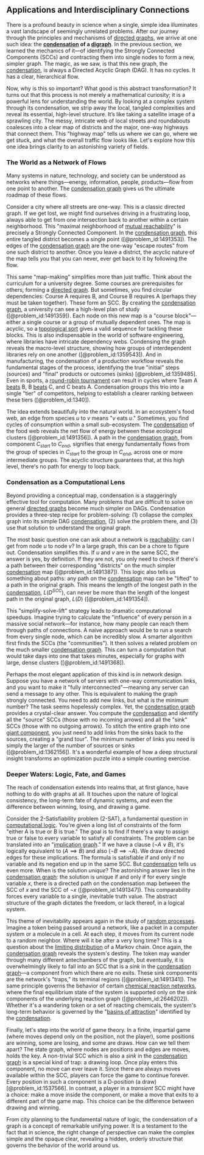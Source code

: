 ## Applications and Interdisciplinary Connections

There is a profound beauty in science when a single, simple idea illuminates a vast landscape of seemingly unrelated problems. After our journey through the principles and mechanisms of [directed graphs](@article_id:271816), we arrive at one such idea: the **[condensation](@article_id:148176) of a [digraph](@article_id:276465)**. In the previous section, we learned the mechanics of it—of identifying the Strongly Connected Components (SCCs) and contracting them into single nodes to form a new, simpler graph. The magic, as we saw, is that this new graph, the [condensation](@article_id:148176), is always a Directed Acyclic Graph (DAG). It has no cycles. It has a clear, hierarchical flow.

Now, why is this so important? What good is this abstract transformation? It turns out that this process is not merely a mathematical curiosity; it is a powerful lens for understanding the world. By looking at a complex system through its condensation, we strip away the local, tangled complexities and reveal its essential, high-level structure. It’s like taking a satellite image of a sprawling city. The messy, intricate web of local streets and roundabouts coalesces into a clear map of districts and the major, one-way highways that connect them. This "highway map" tells us where we can go, where we get stuck, and what the overall traffic flow looks like. Let's explore how this one idea brings clarity to an astonishing variety of fields.

### The World as a Network of Flows

Many systems in nature, technology, and society can be understood as networks where things—energy, information, people, products—flow from one point to another. The [condensation graph](@article_id:261338) gives us the ultimate roadmap of these flows.

Consider a city where all streets are one-way. This is a classic directed graph. If we get lost, we might find ourselves driving in a frustrating loop, always able to get from one intersection back to another within a certain neighborhood. This "maximal neighborhood of [mutual reachability](@article_id:262979)" is precisely a Strongly Connected Component. In the [condensation graph](@article_id:261338), this entire tangled district becomes a single point ([@problem_id:1491353]). The edges of the [condensation graph](@article_id:261338) are the one-way "escape routes" from one such district to another. Once you leave a district, the acyclic nature of the map tells you that you can never, ever get back to it by following the flow.

This same "map-making" simplifies more than just traffic. Think about the curriculum for a university degree. Some courses are prerequisites for others, forming a [directed graph](@article_id:265041). But sometimes, you find circular dependencies: Course A requires B, and Course B requires A (perhaps they must be taken together). These form an SCC. By creating the [condensation graph](@article_id:261338), a university can see a high-level plan of study ([@problem_id:1491359]). Each node on this new map is a "course block"—either a single course or a group of mutually dependent ones. The map is acyclic, so a [topological sort](@article_id:268508) gives a valid sequence for tackling these blocks. This is also indispensable in the world of software engineering, where libraries have intricate dependency webs. Condensing the graph reveals the macro-level structure, showing how groups of interdependent libraries rely on one another ([@problem_id:1359543]). And in manufacturing, the condensation of a production workflow reveals the fundamental stages of the process, identifying the true "initial" steps (sources) and "final" products or outcomes (sinks) [@problem_id:1359485]. Even in sports, a [round-robin tournament](@article_id:267650) can result in cycles where Team A [beats](@article_id:191434) B, B [beats](@article_id:191434) C, and C beats A. Condensation groups this trio into a single "tier" of competitors, helping to establish a clearer ranking between these tiers ([@problem_id:1340]).

The idea extends beautifully into the natural world. In an ecosystem's food web, an edge from species $u$ to $v$ means "$v$ eats $u$." Sometimes, you find cycles of consumption within a small sub-ecosystem. The [condensation](@article_id:148176) of the food web reveals the net flow of energy between these ecological clusters ([@problem_id:1491356]). A path in the [condensation graph](@article_id:261338), from component $C_{start}$ to $C_{end}$, signifies that energy fundamentally flows from the group of species in $C_{start}$ to the group in $C_{end}$, across one or more intermediate groups. The acyclic structure guarantees that, at this high level, there's no path for energy to loop back.

### Condensation as a Computational Lens

Beyond providing a conceptual map, condensation is a staggeringly effective tool for computation. Many problems that are difficult to solve on general [directed graphs](@article_id:271816) become much simpler on DAGs. Condensation provides a three-step recipe for problem-solving: (1) collapse the complex graph into its simple DAG [condensation](@article_id:148176), (2) solve the problem there, and (3) use that solution to understand the original graph.

The most basic question one can ask about a network is [reachability](@article_id:271199): can I get from node $u$ to node $v$? In a large graph, this can be a chore to figure out. Condensation simplifies this. If $u$ and $v$ are in the same SCC, the answer is yes, by definition. If they are not, you only need to check if there's a path between their corresponding "districts" on the much simpler [condensation](@article_id:148176) map ([@problem_id:1491387]). This logic also tells us something about paths: any path on the [condensation](@article_id:148176) map can be "lifted" to a path in the original graph. This means the length of the longest path in the [condensation](@article_id:148176), $L(D^{SCC})$, can never be more than the length of the longest path in the original graph, $L(D)$ ([@problem_id:1491354]).

This "simplify-solve-lift" strategy leads to dramatic computational speedups. Imagine trying to calculate the "influence" of every person in a massive social network—for instance, how many people can reach them through paths of connections. A naive approach would be to run a search from every single node, which can be incredibly slow. A smarter algorithm first finds the SCCs (the "communities"). It then solves a related problem on the much smaller [condensation graph](@article_id:261338). This can turn a computation that would take days into one that takes minutes, especially for graphs with large, dense clusters ([@problem_id:1491368]).

Perhaps the most elegant application of this kind is in network design. Suppose you have a network of servers with one-way communication links, and you want to make it "fully interconnected"—meaning any server can send a message to any other. This is equivalent to making the graph strongly connected. You need to add new links, but what is the minimum number? The task seems hopelessly complex. Yet, the [condensation graph](@article_id:261338) provides a crystal-clear answer. You compute the [condensation](@article_id:148176) and identify all the "source" SCCs (those with no incoming arrows) and all the "sink" SCCs (those with no outgoing arrows). To stitch the entire graph into one [giant component](@article_id:272508), you just need to add links from the sinks back to the sources, creating a "grand tour". The minimum number of links you need is simply the larger of the number of sources or sinks ([@problem_id:1362156]). It's a wonderful example of how a deep structural insight transforms an optimization puzzle into a simple counting exercise.

### Deeper Waters: Logic, Fate, and Games

The reach of condensation extends into realms that, at first glance, have nothing to do with graphs at all. It touches upon the nature of logical consistency, the long-term fate of dynamic systems, and even the difference between winning, losing, and drawing a game.

Consider the 2-Satisfiability problem (2-SAT), a fundamental question in [computational logic](@article_id:135757). You're given a long list of constraints of the form "either A is true or B is true." The goal is to find if there's a way to assign true or false to every variable to satisfy all constraints. The problem can be translated into an "[implication graph](@article_id:267810)." If we have a clause $(\neg A \lor B)$, it's logically equivalent to $(A \implies B)$ and also $(\neg B \implies \neg A)$. We draw directed edges for these implications. The formula is satisfiable if and only if no variable and its negation end up in the same SCC. But [condensation](@article_id:148176) tells us even more. When is the solution *unique*? The astonishing answer lies in the [condensation graph](@article_id:261338): the solution is unique if and only if for every single variable $x$, there is a directed path on the condensation map between the SCC of $x$ and the SCC of $\neg x$ ([@problem_id:1491347]). This comparability forces every variable to a single, inevitable truth value. The abstract structure of the graph dictates the freedom, or lack thereof, in a logical system.

This theme of inevitability appears again in the study of [random processes](@article_id:267993). Imagine a token being passed around a network, like a packet in a computer system or a molecule in a cell. At each step, it moves from its current node to a random neighbor. Where will it be after a very long time? This is a question about the [limiting distribution](@article_id:174303) of a Markov chain. Once again, the [condensation graph](@article_id:261338) reveals the system's destiny. The token may wander through many different antechambers of the graph, but eventually, it is overwhelmingly likely to fall into an SCC that is a *sink* in the [condensation graph](@article_id:261338)—a component from which there are no exits. These sink components are the network's "traps," its terminal regions ([@problem_id:1491341]). The same principle governs the behavior of certain [chemical reaction networks](@article_id:151149), where the final equilibrium state of the system is supported only on the sink components of the underlying reaction graph ([@problem_id:2646202]). Whether it's a wandering token or a set of reacting chemicals, the system's long-term behavior is governed by the "[basins of attraction](@article_id:144206)" identified by the [condensation](@article_id:148176).

Finally, let's step into the world of game theory. In a finite, impartial game (where moves depend only on the position, not the player), some positions are winning, some are losing, and some are draws. How can we tell them apart? The state graph, where nodes are positions and edges are moves, holds the key. A non-trivial SCC which is also a *sink* in the [condensation graph](@article_id:261338) is a special kind of trap: a drawing loop. Once play enters this component, no move can ever leave it. Since there are always moves available within the SCC, players can force the game to continue forever. Every position in such a component is a D-position (a draw) [@problem_id:1537566]. In contrast, a player in a *transient* SCC might have a choice: make a move inside the component, or make a move that exits to a different part of the game map. This choice can be the difference between drawing and winning.

From city planning to the fundamental nature of logic, the condensation of a graph is a concept of remarkable unifying power. It is a testament to the fact that in science, the right change of perspective can make the complex simple and the opaque clear, revealing a hidden, orderly structure that governs the behavior of the world around us.